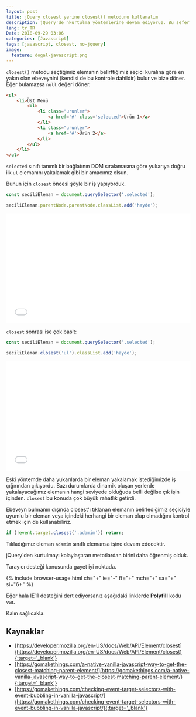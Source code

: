 ```yaml
---
layout: post
title: jQuery closest yerine closest() metodunu kullanalım
description: jQuery'de nkurtulma yöntemlerine devam ediyoruz. Bu sefer closest anlattık
lang: tr_TR
Date: 2018-09-29 03:06
categories: [Javascript]
tags: [javascript, closest, no-jquery]
image:
  feature: dogal-javascript.png
---
```


`closest()` metodu seçtiğimiz elemanın belirttiğimiz seçici kuralına göre en yakın olan ebeveynini (kendisi de bu kontrole dahildir) bulur ve bize döner. Eğer bulamazsa `null` değeri döner.

```html
<ul>
    <li>Üst Menü
        <ul>
	        <li class="urunler">
		        <a href='#' class='selected'>Ürün 1</a>
		    </li>
	        <li class="urunler">
		        <a href='#'>Ürün 2</a>
		    </li>
        </ul>
    </li>
</ul>
```

`selected` sınıfı tanımlı bir bağlatının DOM sıralamasına göre yukarıya doğru ilk `ul` elemanını yakalamak gibi bir amacımız olsun.

Bunun için `closest` öncesi şöyle bir iş yapıyorduk.

```javascript
const seciliEleman = document.querySelector('.selected');

seciliEleman.parentNode.parentNode.classList.add('hayde');
```

<iframe height='300' scrolling='no' title='closest öncesi' src='//codepen.io/fatihhayri/embed/preview/aRbaex/?height=300&theme-id=13521&default-tab=html,result&embed-version=2' frameborder='no' allowtransparency='true' allowfullscreen='true' style='width: 100%;'>
</iframe>

`closest` sonrası ise çok basit:

```javascript
const seciliEleman = document.querySelector('.selected');

seciliEleman.closest('ul').classList.add('hayde');
```

<iframe height='300' scrolling='no' title='closest öncesi' src='//codepen.io/fatihhayri/embed/preview/bmGmGo/?height=300&theme-id=13521&default-tab=html,result&embed-version=2' frameborder='no' allowtransparency='true' allowfullscreen='true' style='width: 100%;'>
</iframe>

Eski yöntemde daha yukarılarda bir eleman yakalamak istediğimizde iş çığırından çıkıyordu.  Bazı durumlarda dinamik oluşan yerlerde yakalayacağımız elemanın hangi seviyede olduğuda belli değilse çık işin içinden. `closest` bu konuda çok büyük rahatlık getirdi.

Ebeveyn bulmanın dışında closest'ı  tıklanan elemanın belirlediğimiz seçiciyle uyumlu bir eleman veya içindeki herhangi bir eleman olup olmadığını kontrol etmek için de kullanabiliriz.

```javascript
if (!event.target.closest('.adamim')) return;
```

Tıkladığımız eleman `adamim` sınıflı elemansa işine devam edecektir.

jQuery'den kurtulmayı kolaylaştıran metotlardan birini daha öğrenmiş olduk. 

Tarayıcı desteği konusunda gayet iyi noktada.

{% include browser-usage.html ch="+" ie="-" ff="+" mch="+" sa="+" si="6+" %}

Eğer hala IE11 desteğini dert ediyorsanız aşağıdaki linklerde **Polyfill** kodu var.

Kalın sağlıcakla.

## Kaynaklar

 - [https://developer.mozilla.org/en-US/docs/Web/API/Element/closest](https://developer.mozilla.org/en-US/docs/Web/API/Element/closest){:target='_blank'}
 - [https://gomakethings.com/a-native-vanilla-javascript-way-to-get-the-closest-matching-parent-element/](https://gomakethings.com/a-native-vanilla-javascript-way-to-get-the-closest-matching-parent-element/){:target='_blank'}
 - [https://gomakethings.com/checking-event-target-selectors-with-event-bubbling-in-vanilla-javascript/](https://gomakethings.com/checking-event-target-selectors-with-event-bubbling-in-vanilla-javascript/){:target='_blank'}